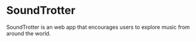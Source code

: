 # SoundTrotter
SoundTrotter is an web app that encourages users to explore music from around the world. 
